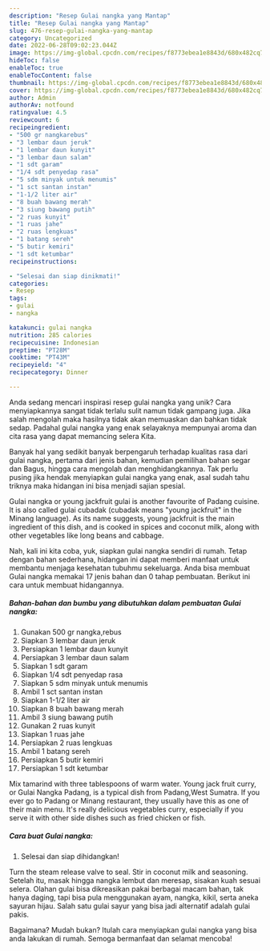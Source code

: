 ```yaml
---
description: "Resep Gulai nangka yang Mantap"
title: "Resep Gulai nangka yang Mantap"
slug: 476-resep-gulai-nangka-yang-mantap
category: Uncategorized
date: 2022-06-28T09:02:23.044Z
image: https://img-global.cpcdn.com/recipes/f8773ebea1e8843d/680x482cq70/gulai-nangka-foto-resep-utama.jpg
hideToc: false
enableToc: true
enableTocContent: false
thumbnail: https://img-global.cpcdn.com/recipes/f8773ebea1e8843d/680x482cq70/gulai-nangka-foto-resep-utama.jpg
cover: https://img-global.cpcdn.com/recipes/f8773ebea1e8843d/680x482cq70/gulai-nangka-foto-resep-utama.jpg
author: Admin
authorAv: notfound
ratingvalue: 4.5
reviewcount: 6
recipeingredient:
- "500 gr nangkarebus"
- "3 lembar daun jeruk"
- "1 lembar daun kunyit"
- "3 lembar daun salam"
- "1 sdt garam"
- "1/4 sdt penyedap rasa"
- "5 sdm minyak untuk menumis"
- "1 sct santan instan"
- "1-1/2 liter air"
- "8 buah bawang merah"
- "3 siung bawang putih"
- "2 ruas kunyit"
- "1 ruas jahe"
- "2 ruas lengkuas"
- "1 batang sereh"
- "5 butir kemiri"
- "1 sdt ketumbar"
recipeinstructions:

- "Selesai dan siap dinikmati!"
categories:
- Resep
tags:
- gulai
- nangka

katakunci: gulai nangka 
nutrition: 285 calories
recipecuisine: Indonesian
preptime: "PT28M"
cooktime: "PT43M"
recipeyield: "4"
recipecategory: Dinner

---
```





Anda sedang mencari inspirasi resep gulai nangka yang unik? Cara menyiapkannya sangat tidak terlalu sulit namun tidak gampang juga. Jika salah mengolah maka hasilnya tidak akan memuaskan dan bahkan tidak sedap. Padahal gulai nangka yang enak selayaknya mempunyai aroma dan cita rasa yang dapat memancing selera Kita.





Banyak hal yang sedikit banyak berpengaruh terhadap kualitas rasa dari gulai nangka, pertama dari jenis bahan, kemudian pemilihan bahan segar dan Bagus, hingga cara mengolah dan menghidangkannya. Tak perlu pusing jika hendak menyiapkan gulai nangka yang enak,      asal sudah tahu triknya maka hidangan ini bisa menjadi sajian spesial.














Gulai nangka or young jackfruit gulai is another favourite of Padang cuisine. It is also called gulai cubadak (cubadak means &#34;young jackfruit&#34; in the Minang language). As its name suggests, young jackfruit is the main ingredient of this dish, and is cooked in spices and coconut milk, along with other vegetables like long beans and cabbage.






Nah, kali ini kita coba, yuk, siapkan gulai nangka sendiri di rumah. Tetap dengan bahan sederhana, hidangan ini dapat memberi manfaat untuk membantu menjaga kesehatan tubuhmu sekeluarga. Anda bisa membuat Gulai nangka memakai 17 jenis bahan dan 0 tahap pembuatan. Berikut ini cara untuk membuat hidangannya.

<!--inarticleads1-->

##### Bahan-bahan dan bumbu yang dibutuhkan dalam pembuatan Gulai nangka:

1. Gunakan 500 gr nangka,rebus
1. Siapkan 3 lembar daun jeruk
1. Persiapkan 1 lembar daun kunyit
1. Persiapkan 3 lembar daun salam
1. Siapkan 1 sdt garam
1. Siapkan 1/4 sdt penyedap rasa
1. Siapkan 5 sdm minyak untuk menumis
1. Ambil 1 sct santan instan
1. Siapkan 1-1/2 liter air
1. Siapkan 8 buah bawang merah
1. Ambil 3 siung bawang putih
1. Gunakan 2 ruas kunyit
1. Siapkan 1 ruas jahe
1. Persiapkan 2 ruas lengkuas
1. Ambil 1 batang sereh
1. Persiapkan 5 butir kemiri
1. Persiapkan 1 sdt ketumbar


Mix tamarind with three tablespoons of warm water. Young jack fruit curry, or Gulai Nangka Padang, is a typical dish from Padang,West Sumatra. If you ever go to Padang or Minang restaurant, they usually have this as one of their main menu. It&#39;s really delicious vegetables curry, especially if you serve it with other side dishes such as fried chicken or fish. 

<!--inarticleads2-->

##### Cara buat Gulai nangka:


1. Selesai dan siap dihidangkan!

Turn the steam release valve to seal. Stir in coconut milk and seasoning. Setelah itu, masak hingga nangka lembut dan meresap, sisakan kuah sesuai selera. Olahan gulai bisa dikreasikan pakai berbagai macam bahan, tak hanya daging, tapi bisa pula menggunakan ayam, nangka, kikil, serta aneka sayuran hijau. Salah satu gulai sayur yang bisa jadi alternatif adalah gulai pakis. 

Bagaimana? Mudah bukan? Itulah cara menyiapkan gulai nangka yang bisa anda lakukan di rumah. Semoga bermanfaat dan selamat mencoba!
